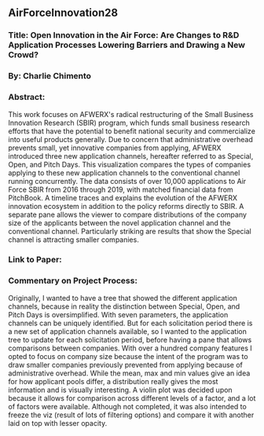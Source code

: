 ## AirForceInnovation28

### Title: Open Innovation in the Air Force: Are Changes to R\&D Application Processes Lowering Barriers and Drawing a New Crowd?

### By: Charlie Chimento

### Abstract: 
This work focuses on AFWERX's radical restructuring of the Small Business Innovation Research (SBIR) program, which funds small business research efforts that have the potential to benefit national security and commercialize into useful products generally. Due to concern that administrative overhead prevents small, yet innovative companies from applying, AFWERX introduced three new application channels, hereafter referred to as Special, Open, and Pitch Days. This visualization compares the types of companies applying to these new application channels to the conventional channel running concurrently. The data consists of over 10,000 applications to Air Force SBIR from 2016 through 2019, with matched financial data from PitchBook. A timeline traces and explains the evolution of the AFWERX innovation ecosystem in addition to the policy reforms directly to SBIR. A separate pane allows the viewer to compare distributions of the company size of the applicants between the novel application channel and the conventional channel. Particularly striking are results that show the Special channel is attracting smaller companies. 

### Link to Paper: 

### Commentary on Project Process: 
Originally, I wanted to have a tree that showed the different application channels, because in reality the distinction between Special, Open, and Pitch Days is oversimplified. With seven parameters, the application channels can be uniquely identified. But for each solicitation period there is a new set of application channels available, so I wanted to the application tree to update for each solicitation period, before having a pane that allows comparisons between companies. With over a hundred company features I opted to focus on company size because the intent of the program was to draw smaller companies previously prevented from applying because of administrative overhead. While the mean, max and min values give an idea for how applicant pools differ, a distribution really gives the most information and is visually interesting. A violin plot was decided upon because it allows for comparison across different levels of a factor, and a lot of factors were available. Although not completed, it was also intended to freeze the viz (result of lots of filtering options) and compare it with another laid on top with lesser opacity. 


